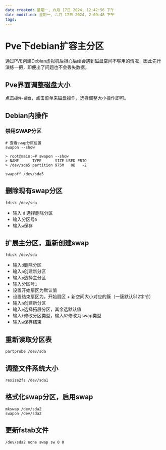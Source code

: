 ```yaml
---
date created: 星期一, 六月 17日 2024, 12:42:56 下午
date modified: 星期一, 六月 17日 2024, 2:09:48 下午
tags: 
---
```


# Pve下debian扩容主分区

通过PVE创建Debian虚拟机后担心后续会遇到磁盘空间不够用的情况，因此先行演练一把，即便出了问题也不会丢失数据。

## Pve界面调整磁盘大小

点击`硬件-硬盘`，点击菜单来磁盘操作，选择调整大小操作即可。

## Debian内操作

### 禁用SWAP分区

```shell
# 查看swap分区位置
swapon --show 

> root@main:~# swapon --show
> NAME      TYPE      SIZE USED PRIO
> /dev/sda5 partition 975M   0B   -2

swapoff /dev/sda5
```

## 删除现有swap分区

```shell
fdisk /dev/sda
```

- 输入 `d` 选择删除分区
- 输入分区号`5`
- 输入`w`保存

## 扩展主分区，重新创建swap

```shell
fdisk /dev/sda
```

- 输入`d`删除分区
- 输入`n`创建新分区
- 输入`p`选择主分区
- 输入分区号`1`
- 设置开始扇区为默认值
- 设置结束扇区为，开始扇区 + 新空间大小对应的簇（一簇默认512字节）
- 输入`n`创建新分区
- 输入`e`选择拓展分区，其余选默认值
- 输入`t`修改分区类型，输入`82`修改为swap类型
- 输入`w`保存结束

## 重新读取分区表

```shell
partprobe /dev/sda
```

## 调整文件系统大小

```shell
resize2fs /dev/sda1
```

## 格式化swap分区，启用swap

```shell
mkswap /dev/sda2
swapon /dev/sda2
```

## 更新fstab文件

```shell
/dev/sda2 none swap sw 0 0
```